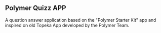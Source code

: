 ## Polymer Quizz APP 

A question answer application based on the "Polymer Starter Kit" app and inspired on old Topeka App developed by the Polymer Team.

